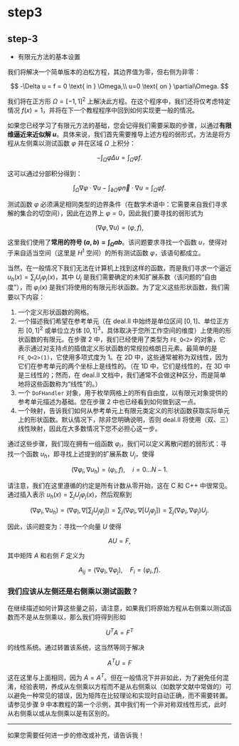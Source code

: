 # step3

## step-3


* 有限元方法的基本设置

我们将解决一个简单版本的泊松方程，其边界值为零，但右侧为非零：

$$
-\Delta u = f = 0 \text{ in } \Omega,\\
u=0 \text{ on } \partial\Omega.
$$

我们将在正方形 $\Omega = [-1, 1]^2$ 上解决此方程。在这个程序中，我们还将仅考虑特定情况 $f(x) = 1$，并将在下一个教程程序中回到如何实现更一般的情况。

如果您已经学习了有限元方法的基础，您会记得我们需要采取的步骤，以通过**有限维逼近来近似解 $u$**。具体来说，我们首先需要推导上述方程的弱形式，方法是将方程从左侧乘以测试函数 $\varphi$ 并在区域 $\Omega$ 上积分：

$$
-\int_\Omega \varphi \Delta u = \int_\Omega \varphi f.
$$

这可以通过分部积分得到：

$$
\int_\Omega \nabla \varphi \cdot \nabla u - \int_{\partial\Omega} \varphi \vec{n} \cdot \nabla u = \int_\Omega \varphi f.
$$

测试函数 $\varphi$ 必须满足相同类型的边界条件（在数学术语中：它需要来自我们寻求解的集合的切空间），因此在边界上 $\varphi = 0$，因此我们要寻找的弱形式为

$$(\nabla \varphi, \nabla u) = (\varphi, f),$$

这里我们使用了**常用的符号 $(a, b) = \int_\Omega ab$**。该问题要求寻找一个函数 $u$，使得对于来自适当空间（这里是 $H^1$ 空间）的所有测试函数 $\varphi$，该语句都成立。

当然，在一般情况下我们无法在计算机上找到这样的函数，而是我们寻求一个逼近 $u_h(x) = \sum_j U_j \varphi_j(x)$，其中 $U_j$ 是我们需要确定的未知扩展系数（该问题的“自由度”），而 $\varphi_i(x)$ 是我们将使用的有限元形状函数。为了定义这些形状函数，我们需要以下内容：

1. 一个定义形状函数的网格。
2. 一个描述我们希望在参考单元（在 deal.II 中始终是单位区间 $[0,1]$、单位正方形 $[0,1]^2$ 或单位立方体 $[0,1]^3$，具体取决于您所工作空间的维度）上使用的形状函数的有限元。在步骤 2 中，我们已经使用了类型为 `FE_Q<2>` 的对象，它表示通过对支持点的插值定义形状函数的常规拉格朗日元素。最简单的是 `FE_Q<2>(1)`，它使用多项式度为 1。在 2D 中，这些通常被称为双线性，因为它们在参考单元的两个坐标上是线性的。（在 1D 中，它们是线性的，在 3D 中是三线性的；然而，在 deal.II 文档中，我们通常不会做这种区分，而是简单地将这些函数称为“线性”的。）
3. 一个 `DoFHandler` 对象，用于枚举网格上的所有自由度，以有限元对象提供的参考单元描述为基础。您在步骤 2 中也已经看到如何做到这一点。
4. 一个映射，告诉我们如何从参考单元上有限元类定义的形状函数获取实际单元上的形状函数。默认情况下，除非您明确说明，否则 deal.II 将使用（双、三）线性映射，因此在大多数情况下您不必担心这一步。

通过这些步骤，我们现在拥有一组函数 $\varphi_i$，我们可以定义离散问题的弱形式：寻找一个函数 $u_h$，即寻找上述提到的扩展系数 $U_j$，使得

$$
(\nabla \varphi_i, \nabla u_h) = (\varphi_i, f), \quad i = 0 \ldots N-1.
$$

请注意，我们在这里遵循的约定是所有计数从零开始，这在 C 和 C++ 中很常见。通过插入表示 $u_h(x) = \sum_j U_j \varphi_j(x)$，然后观察到

$$
(\nabla \varphi_i, \nabla u_h) = (\nabla \varphi_i, \nabla[\sum_j U_j \varphi_j]) = \sum_j (\nabla \varphi_i, \nabla[U_j \varphi_j]) = \sum_j (\nabla \varphi_i, \nabla \varphi_j) U_j.
$$

因此，该问题变为：寻找一个向量 $U$ 使得

$$
AU = F,
$$

其中矩阵 $A$ 和右侧 $F$ 定义为

$$
A_{ij} = (\nabla \varphi_i, \nabla \varphi_j), \quad F_i = (\varphi_i, f).
$$

### 我们应该从左侧还是右侧乘以测试函数？

在继续描述如何计算这些量之前，请注意，如果我们将原始方程从右侧乘以测试函数而不是从左侧乘以，那么我们将得到形如

$$
U^T A = F^T
$$

的线性系统。通过转置该系统，这当然等同于解决

$$
A^T U = F
$$

这在这里与上面相同，因为 $A = A^T$。但在一般情况下并非如此，为了避免任何混淆，经验表明，养成从左侧乘以方程而不是从右侧乘以（如数学文献中常做的）可以避免一种常见的错误，因为矩阵在比较理论和实现时自动正确，而不需要转置。请参见步骤 9 中本教程的第一个示例，其中我们有一个非对称双线性形式，此时从右侧乘以或从左侧乘以是有区别的。

--- 

如果您需要任何进一步的修改或补充，请告诉我！
<!--stackedit_data:
eyJoaXN0b3J5IjpbLTE5MTk0NjQ0MzQsMjA5NTQ2NjQ0LC03OT
MxMTYyNDAsLTg4ODA1NjAwNl19
-->